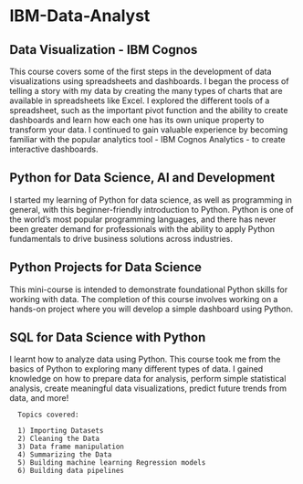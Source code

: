 # IBM-Data-Analyst

## Data Visualization - IBM Cognos
  This course covers some of the first steps in the development of data visualizations using spreadsheets and dashboards. I began the process of telling a story with my data by creating the many types of charts that are available in spreadsheets like Excel. I explored the different tools of a spreadsheet, such as the important pivot function and the ability to create dashboards and learn how each one has its own unique property to transform your data. I continued to gain valuable experience by becoming familiar with the popular analytics tool - IBM Cognos Analytics - to create interactive dashboards.
  
## Python for Data Science, AI and Development
  I started my learning of Python for data science, as well as programming in general, with this beginner-friendly introduction to Python. Python is one of the world’s most popular programming languages, and there has never been greater demand for professionals with the ability to apply Python fundamentals to drive business solutions across industries. 
    
## Python Projects for Data Science
  This mini-course is intended to demonstrate foundational Python skills for working with data. The completion of this course involves working on a hands-on project where you will develop a simple dashboard using Python.
  
## SQL for Data Science with Python
  I learnt how to analyze data using Python. This course took me from the basics of Python to exploring many different types of data. I gained knowledge on how to prepare data for analysis, perform simple statistical analysis, create meaningful data visualizations, predict future trends from data, and more!

      Topics covered:

      1) Importing Datasets
      2) Cleaning the Data
      3) Data frame manipulation
      4) Summarizing the Data
      5) Building machine learning Regression models
      6) Building data pipelines


















